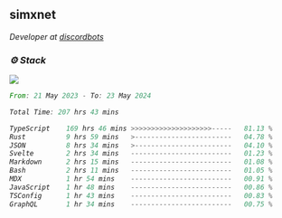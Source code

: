 <h2>simxnet</h2>
<p><em>Developer at <a href="https://github.com/dbotslist">discordbots</a></p>

### ⚙️ Stack
![](https://skillicons.dev/icons?i=git,docker,js,ts,cloudflare,css,deno,express,cpp,rust,arduino,graphql,html,nestjs,react,apollo,bash,lua,nextjs,nodejs,ps,powershell,neovim,postgres,tailwind,prisma)

<!--START_SECTION:waka-->

```rust
From: 21 May 2023 - To: 23 May 2024

Total Time: 207 hrs 43 mins

TypeScript    169 hrs 46 mins >>>>>>>>>>>>>>>>>>>>-----   81.13 %
Rust          9 hrs 59 mins   >------------------------   04.78 %
JSON          8 hrs 34 mins   >------------------------   04.10 %
Svelte        2 hrs 34 mins   -------------------------   01.23 %
Markdown      2 hrs 15 mins   -------------------------   01.08 %
Bash          2 hrs 11 mins   -------------------------   01.05 %
MDX           1 hr 54 mins    -------------------------   00.91 %
JavaScript    1 hr 48 mins    -------------------------   00.86 %
TSConfig      1 hr 43 mins    -------------------------   00.83 %
GraphQL       1 hr 34 mins    -------------------------   00.75 %
```

<!--END_SECTION:waka-->


<!--
<p align="center">
     <a href="https://discord.gg/HhybNhchcC"><img src="https://invidget.switchblade.xyz/sejc7TnX6N" align="center" ><a>
</p> 
-->
